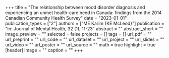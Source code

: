 +++
title = "The relationship between mood disorder diagnosis and experiencing an unmet health-care need in Canada: findings from the 2014 Canadian Community Health Survey"
date = "2023-01-01"
publication_types = ["2"]
authors = ["ME Karim {KE McLeod}"]
publication = "In: Journal of Mental Health, 32 (1), 11-23"
abstract = ""
abstract_short = ""
image_preview = ""
selected = false
projects = []
tags = []
url_pdf = ""
url_preprint = ""
url_code = ""
url_dataset = ""
url_project = ""
url_slides = ""
url_video = ""
url_poster = ""
url_source = ""
math = true
highlight = true
[header]
image = ""
caption = ""
+++
